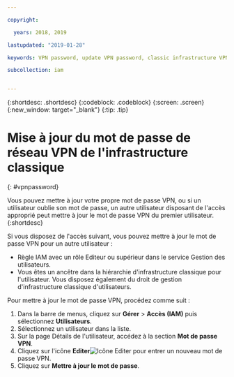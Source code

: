 ```yaml
---

copyright:

  years: 2018, 2019

lastupdated: "2019-01-28"

keywords: VPN password, update VPN password, classic infrastructure VPN

subcollection: iam


---
```


{:shortdesc: .shortdesc}
{:codeblock: .codeblock}
{:screen: .screen}
{:new_window: target="_blank"}
{:tip: .tip}

# Mise à jour du mot de passe de réseau VPN de l'infrastructure classique
{: #vpnpassword}

Vous pouvez mettre à jour votre propre mot de passe VPN, ou si un utilisateur oublie son mot de passe, un autre utilisateur disposant de l'accès approprié peut mettre à jour le mot de passe VPN du premier utilisateur.
{:shortdesc}

Si vous disposez de l'accès suivant, vous pouvez mettre à jour le mot de passe VPN pour un autre utilisateur :

  * Règle IAM avec un rôle Editeur ou supérieur dans le service Gestion des utilisateurs.
  * Vous êtes un ancêtre dans la hiérarchie d'infrastructure classique pour l'utilisateur. Vous disposez également du droit de gestion d'infrastructure classique d'utilisateurs.

Pour mettre à jour le mot de passe VPN, procédez comme suit :

1. Dans la barre de menus, cliquez sur **Gérer** &gt; **Accès (IAM)** puis sélectionnez **Utilisateurs**.
2. Sélectionnez un utilisateur dans la liste.
3. Sur la page Détails de l'utilisateur, accédez à la section **Mot de passe VPN**.
4. Cliquez sur l'icône **Editer**![Icône Editer](../icons/icon_write.svg) pour entrer un nouveau mot de passe VPN.
5. Cliquez sur **Mettre à jour le mot de passe**.
